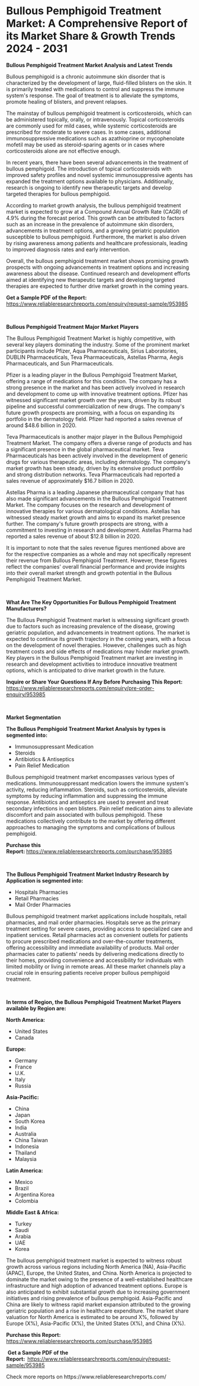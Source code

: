 <p><h1>Bullous Pemphigoid Treatment Market: A Comprehensive Report of its Market Share & Growth Trends 2024 - 2031</h1></p><p><strong>Bullous Pemphigoid Treatment Market Analysis and Latest Trends</strong></p>
<p><p>Bullous pemphigoid is a chronic autoimmune skin disorder that is characterized by the development of large, fluid-filled blisters on the skin. It is primarily treated with medications to control and suppress the immune system's response. The goal of treatment is to alleviate the symptoms, promote healing of blisters, and prevent relapses.</p><p>The mainstay of bullous pemphigoid treatment is corticosteroids, which can be administered topically, orally, or intravenously. Topical corticosteroids are commonly used for mild cases, while systemic corticosteroids are prescribed for moderate to severe cases. In some cases, additional immunosuppressive medications such as azathioprine or mycophenolate mofetil may be used as steroid-sparing agents or in cases where corticosteroids alone are not effective enough.</p><p>In recent years, there have been several advancements in the treatment of bullous pemphigoid. The introduction of topical corticosteroids with improved safety profiles and novel systemic immunosuppressive agents has expanded the treatment options available to physicians. Additionally, research is ongoing to identify new therapeutic targets and develop targeted therapies for bullous pemphigoid.</p><p>According to market growth analysis, the bullous pemphigoid treatment market is expected to grow at a Compound Annual Growth Rate (CAGR) of 4.9% during the forecast period. This growth can be attributed to factors such as an increase in the prevalence of autoimmune skin disorders, advancements in treatment options, and a growing geriatric population susceptible to bullous pemphigoid. Furthermore, the market is also driven by rising awareness among patients and healthcare professionals, leading to improved diagnosis rates and early intervention.</p><p>Overall, the bullous pemphigoid treatment market shows promising growth prospects with ongoing advancements in treatment options and increasing awareness about the disease. Continued research and development efforts aimed at identifying new therapeutic targets and developing targeted therapies are expected to further drive market growth in the coming years.</p></p>
<p><strong>Get a Sample PDF of the Report:&nbsp;</strong> <a href="https://www.reliableresearchreports.com/enquiry/request-sample/953985">https://www.reliableresearchreports.com/enquiry/request-sample/953985</a></p>
<p>&nbsp;</p>
<p><strong>Bullous Pemphigoid Treatment Major Market Players</strong></p>
<p><p>The Bullous Pemphigoid Treatment Market is highly competitive, with several key players dominating the industry. Some of the prominent market participants include Pfizer, Aqua Pharmaceuticals, Sirius Laboratories, DUBLIN Pharmaceuticals, Teva Pharmaceuticals, Astellas Pharma, Aegis Pharmaceuticals, and Sun Pharmaceuticals.</p><p>Pfizer is a leading player in the Bullous Pemphigoid Treatment Market, offering a range of medications for this condition. The company has a strong presence in the market and has been actively involved in research and development to come up with innovative treatment options. Pfizer has witnessed significant market growth over the years, driven by its robust pipeline and successful commercialization of new drugs. The company's future growth prospects are promising, with a focus on expanding its portfolio in the dermatology field. Pfizer had reported a sales revenue of around $48.6 billion in 2020.</p><p>Teva Pharmaceuticals is another major player in the Bullous Pemphigoid Treatment Market. The company offers a diverse range of products and has a significant presence in the global pharmaceutical market. Teva Pharmaceuticals has been actively involved in the development of generic drugs for various therapeutic areas, including dermatology. The company's market growth has been steady, driven by its extensive product portfolio and strong distribution networks. Teva Pharmaceuticals had reported a sales revenue of approximately $16.7 billion in 2020.</p><p>Astellas Pharma is a leading Japanese pharmaceutical company that has also made significant advancements in the Bullous Pemphigoid Treatment Market. The company focuses on the research and development of innovative therapies for various dermatological conditions. Astellas has witnessed steady market growth and aims to expand its market presence further. The company's future growth prospects are strong, with a commitment to investing in research and development. Astellas Pharma had reported a sales revenue of about $12.8 billion in 2020.</p><p>It is important to note that the sales revenue figures mentioned above are for the respective companies as a whole and may not specifically represent their revenue from Bullous Pemphigoid Treatment. However, these figures reflect the companies' overall financial performance and provide insights into their overall market strength and growth potential in the Bullous Pemphigoid Treatment Market.</p></p>
<p>&nbsp;</p>
<p><strong>What Are The Key Opportunities For Bullous Pemphigoid Treatment Manufacturers?</strong></p>
<p><p>The Bullous Pemphigoid Treatment market is witnessing significant growth due to factors such as increasing prevalence of the disease, growing geriatric population, and advancements in treatment options. The market is expected to continue its growth trajectory in the coming years, with a focus on the development of novel therapies. However, challenges such as high treatment costs and side effects of medications may hinder market growth. Key players in the Bullous Pemphigoid Treatment market are investing in research and development activities to introduce innovative treatment options, which is anticipated to drive market growth in the future.</p></p>
<p><strong>Inquire or Share Your Questions If Any Before Purchasing This Report:</strong> <a href="https://www.reliableresearchreports.com/enquiry/pre-order-enquiry/953985">https://www.reliableresearchreports.com/enquiry/pre-order-enquiry/953985</a></p>
<p>&nbsp;</p>
<p><strong>Market Segmentation</strong></p>
<p><strong>The Bullous Pemphigoid Treatment Market Analysis by types is segmented into:</strong></p>
<p><ul><li>Immunosuppressant Medication</li><li>Steroids</li><li>Antibiotics & Antiseptics</li><li>Pain Relief Medication</li></ul></p>
<p><p>Bullous pemphigoid treatment market encompasses various types of medications. Immunosuppressant medication lowers the immune system's activity, reducing inflammation. Steroids, such as corticosteroids, alleviate symptoms by reducing inflammation and suppressing the immune response. Antibiotics and antiseptics are used to prevent and treat secondary infections in open blisters. Pain relief medication aims to alleviate discomfort and pain associated with bullous pemphigoid. These medications collectively contribute to the market by offering different approaches to managing the symptoms and complications of bullous pemphigoid.</p></p>
<p><strong>Purchase this Report:&nbsp;</strong><a href="https://www.reliableresearchreports.com/purchase/953985">https://www.reliableresearchreports.com/purchase/953985</a></p>
<p>&nbsp;</p>
<p><strong>The Bullous Pemphigoid Treatment Market Industry Research by Application is segmented into:</strong></p>
<p><ul><li>Hospitals Pharmacies</li><li>Retail Pharmacies</li><li>Mail Order Pharmacies</li></ul></p>
<p><p>Bullous pemphigoid treatment market applications include hospitals, retail pharmacies, and mail order pharmacies. Hospitals serve as the primary treatment setting for severe cases, providing access to specialized care and inpatient services. Retail pharmacies act as convenient outlets for patients to procure prescribed medications and over-the-counter treatments, offering accessibility and immediate availability of products. Mail order pharmacies cater to patients' needs by delivering medications directly to their homes, providing convenience and accessibility for individuals with limited mobility or living in remote areas. All these market channels play a crucial role in ensuring patients receive proper bullous pemphigoid treatment.</p></p>
<p>&nbsp;</p>
<p><strong>In terms of Region, the Bullous Pemphigoid Treatment Market Players available by Region are:</strong></p>
<p>
    <p> <strong> North America: </strong>
        <ul>
            <li>United States</li>
            <li>Canada</li>
        </ul>
        </p> 
    <p> <strong> Europe: </strong>
        <ul>
            <li>Germany</li>
            <li>France</li>
            <li>U.K.</li>
            <li>Italy</li>
            <li>Russia</li>
        </ul>
        </p> 
    <p> <strong> Asia-Pacific: </strong>
        <ul>
            <li>China</li>
            <li>Japan</li>
            <li>South Korea</li>
            <li>India</li>
            <li>Australia</li>
            <li>China Taiwan</li>
            <li>Indonesia</li>
            <li>Thailand</li>
            <li>Malaysia</li>
        </ul>
        </p> 
    <p> <strong> Latin America: </strong>
        <ul>
            <li>Mexico</li>
            <li>Brazil</li>
            <li>Argentina Korea</li>
            <li>Colombia</li>
        </ul>
        </p> 
    <p> <strong> Middle East & Africa: </strong>
        <ul>
            <li>Turkey</li>
            <li>Saudi</li>
            <li>Arabia</li>
            <li>UAE</li>
            <li>Korea</li>
        </ul>
    </p>
    </p>
<p><p>The bullous pemphigoid treatment market is expected to witness robust growth across various regions including North America (NA), Asia-Pacific (APAC), Europe, the United States, and China. North America is projected to dominate the market owing to the presence of a well-established healthcare infrastructure and high adoption of advanced treatment options. Europe is also anticipated to exhibit substantial growth due to increasing government initiatives and rising prevalence of bullous pemphigoid. Asia-Pacific and China are likely to witness rapid market expansion attributed to the growing geriatric population and a rise in healthcare expenditure. The market share valuation for North America is estimated to be around X%, followed by Europe (X%), Asia-Pacific (X%), the United States (X%), and China (X%).</p></p>
<p><strong>Purchase this Report: </strong><a href="https://www.reliableresearchreports.com/purchase/953985">https://www.reliableresearchreports.com/purchase/953985</a></p>
<p>&nbsp;<strong>Get a Sample PDF of the Report:&nbsp;&nbsp;</strong><a href="https://www.reliableresearchreports.com/enquiry/request-sample/953985">https://www.reliableresearchreports.com/enquiry/request-sample/953985</a></p>
<p><strong></strong></p>
<p>Check more reports on https://www.reliableresearchreports.com/</p>